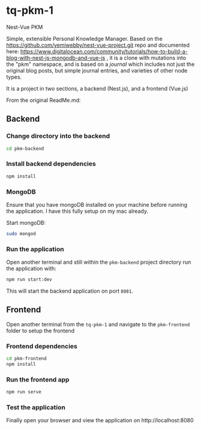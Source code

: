 # tq-pkm-1
Nest-Vue PKM

Simple, extensible Personal Knowledge Manager.
Based on the  https://github.com/yemiwebby/nest-vue-project.git repo and documented here:     https://www.digitalocean.com/community/tutorials/how-to-build-a-blog-with-nest-js-mongodb-and-vue-js
, it is a clone with mutations into the "pkm" namespace, and is based on a _journal_ which includes not just the original blog posts, but simple journal entries, and varieties of other node types.

It is a project in two sections, a backend (Nest.js), and a frontend (Vue.js)

From the original ReadMe.md:

## Backend
### Change directory into the backend
```bash
cd pkm-backend
```

### Install backend dependencies

```bash
npm install
```

### MongoDB
Ensure that you have mongoDB installed on your machine before running the application. I have this fully setup on my mac already.

Start mongoDB:

```bash
sudo mongod
```

### Run the application
Open another terminal and still within the `pkm-backend` project directory run the application with:

```bash
npm run start:dev
```

This will start the backend application on port `8081`.

## Frontend
Open another terminal from the `tq-pkm-1` and navigate to the `pkm-frontend` folder to setup the frontend

### Frontend dependencies
```bash
cd pkm-frontend
npm install
```

### Run the frontend app

```bash
npm run serve
```

### Test the application
Finally open your browser and view the application on http://localhost:8080


